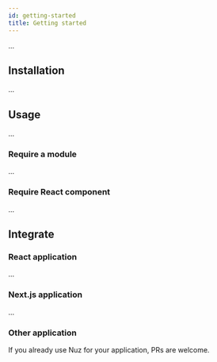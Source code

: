 ```yaml
---
id: getting-started
title: Getting started
---
```


...

## Installation

...

## Usage

...

### Require a module

...

### Require React component

...

## Integrate

### React application

...

### Next.js application

...

### Other application

If you already use Nuz for your application, PRs are welcome.

